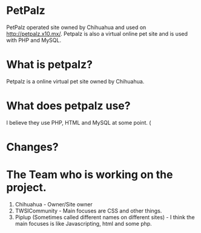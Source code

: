 # PetPalz
PetPalz operated site owned by Chihuahua and used on http://petpalz.x10.mx/. Petpalz is also a virtual online pet site and is used with PHP and MySQL.

# What is petpalz?
Petpalz is a online virtual pet site owned by Chihuahua.

# What does petpalz use?
I believe they use PHP, HTML and MySQL at some point. (

# Changes?

# The Team who is working on the project.
1. Chihuahua - Owner/Site owner
2. TWSICommunity - Main focuses are CSS and other things.
3. Piplup (Sometimes called different names on different sites) - I think the main focuses is like Javascripting, html and some php.
